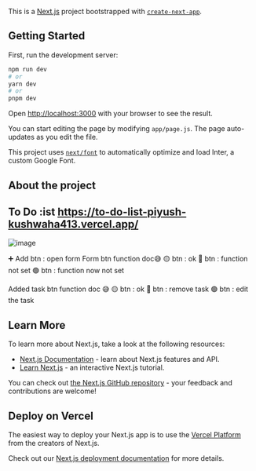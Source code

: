 This is a [Next.js](https://nextjs.org/) project bootstrapped with [`create-next-app`](https://github.com/vercel/next.js/tree/canary/packages/create-next-app).



## Getting Started


First, run the development server:

```bash
npm run dev
# or
yarn dev
# or
pnpm dev
```

Open [http://localhost:3000](http://localhost:3000) with your browser to see the result.

You can start editing the page by modifying `app/page.js`. The page auto-updates as you edit the file.

This project uses [`next/font`](https://nextjs.org/docs/basic-features/font-optimization) to automatically optimize and load Inter, a custom Google Font.

## About the project
## To Do :ist https://to-do-list-piyush-kushwaha413.vercel.app/
![image](https://github.com/Piyush-Kushwaha413/to_do_list/assets/121694293/b827257b-b20e-4bd8-b047-071ea93145fc)

➕ Add btn  : open form
Form btn function doc😅
 🟡 btn : ok 
 🔴 btn : function  not set 
 🟢 btn : function now not set 

Added task btn function doc 😅
🟡 btn : ok 
 🔴 btn : remove task 
 🟢 btn : edit the task

## Learn More

To learn more about Next.js, take a look at the following resources:

- [Next.js Documentation](https://nextjs.org/docs) - learn about Next.js features and API.
- [Learn Next.js](https://nextjs.org/learn) - an interactive Next.js tutorial.

You can check out [the Next.js GitHub repository](https://github.com/vercel/next.js/) - your feedback and contributions are welcome!

## Deploy on Vercel

The easiest way to deploy your Next.js app is to use the [Vercel Platform](https://vercel.com/new?utm_medium=default-template&filter=next.js&utm_source=create-next-app&utm_campaign=create-next-app-readme) from the creators of Next.js.

Check out our [Next.js deployment documentation](https://nextjs.org/docs/deployment) for more details.
